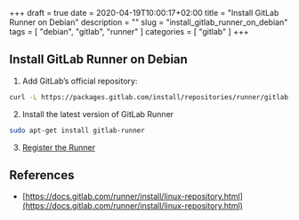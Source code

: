 +++ 
draft = true
date = 2020-04-19T10:00:17+02:00
title = "Install GitLab Runner on Debian"
description = ""
slug = "install_gitlab_runner_on_debian" 
tags = [ "debian", "gitlab", "runner" ]
categories = [ "gitlab" ]
+++
## Install GitLab Runner on Debian
1. Add GitLab’s official repository:
```bash
curl -L https://packages.gitlab.com/install/repositories/runner/gitlab-runner/script.deb.sh | sudo bash
```
2. Install the latest version of GitLab Runner
```bash
sudo apt-get install gitlab-runner
```
3. [Register the Runner](https://docs.gitlab.com/runner/register/index.html)

## References
* [https://docs.gitlab.com/runner/install/linux-repository.html](https://docs.gitlab.com/runner/install/linux-repository.html)
